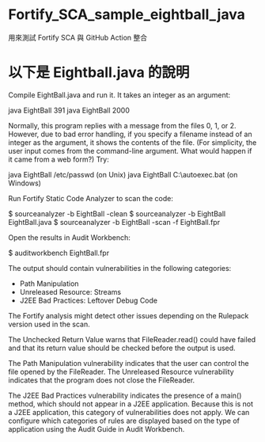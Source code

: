 # Fortify_SCA_sample_eightball_java

用來測試 Fortify SCA 與 GitHub Action 整合

# 以下是 Eightball.java 的說明
Compile EightBall.java and run it.  It takes an integer as an argument:

java EightBall 391
java EightBall 2000

Normally, this program replies with a message from the files 0, 1, or 2.  However,
due to bad error handling, if you specify a filename instead of an integer as
the argument, it shows the contents of the file.  (For simplicity, the
user input comes from the command-line argument.  What would happen if it
came from a web form?)  Try:

java EightBall /etc/passwd         (on Unix)
java EightBall C:\autoexec.bat     (on Windows)


Run Fortify Static Code Analyzer to scan the code:

$ sourceanalyzer -b EightBall -clean
$ sourceanalyzer -b EightBall EightBall.java
$ sourceanalyzer -b EightBall -scan -f EightBall.fpr

Open the results in Audit Workbench:

$ auditworkbench EightBall.fpr

The output should contain vulnerabilities in the following categories:

* Path Manipulation
* Unreleased Resource: Streams
* J2EE Bad Practices: Leftover Debug Code

The Fortify analysis might detect other issues depending on the Rulepack version 
used in the scan.

The Unchecked Return Value warns that FileReader.read() could have failed and
that its return value should be checked before the output is used.

The Path Manipulation vulnerability indicates that the user can control
the file opened by the FileReader. The Unreleased Resource vulnerability
indicates that the program does not close the FileReader.

The J2EE Bad Practices vulnerability indicates the presence of a main()
method, which should not appear in a J2EE application. Because this is not
a J2EE application, this category of vulnerabilities does not apply.
We can configure which categories of rules are displayed based on
the type of application using the Audit Guide in Audit Workbench.

